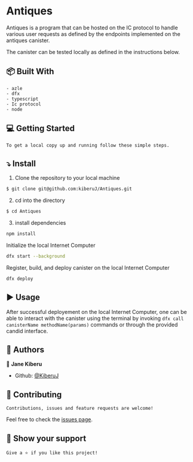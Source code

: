 # Antiques

Antiques is a program that can be hosted on the IC protocol to handle various user requests as defined by the endpoints implemented on the antiques canister.

The canister can be tested locally as defined in the instructions below.

## :package: Built With

    - azle
    - dfx
    - typescript
    - Ic protocol
    - node

## :computer: Getting Started

    To get a local copy up and running follow these simple steps.

## :arrow_heading_down: Install

1. Clone the repository to your local machine

```sh
$ git clone git@github.com:kiberuJ/Antiques.git
```

2. cd into the directory

```sh
$ cd Antiques
```

3. install dependencies

```sh
npm install
```

Initialize the local Internet Computer

```sh
dfx start --background
```

Register, build, and deploy canister on the local Internet Computer

```sh
dfx deploy
```

## :arrow_forward: Usage

After successful deployement on the local Internet Computer, one can be able to interact with the canister using the terminal by invoking `dfx call canisterName methodName(params)` commands or through the provided candid interface.

## :busts_in_silhouette: Authors

👤 **Jane Kiberu**

- Github: [@KiberuJ](https://github.com/kiberuJ)

## 🤝 Contributing

    Contributions, issues and feature requests are welcome!

Feel free to check the [issues page](../../issues).

## :star2: Show your support

    Give a ⭐️ if you like this project!
